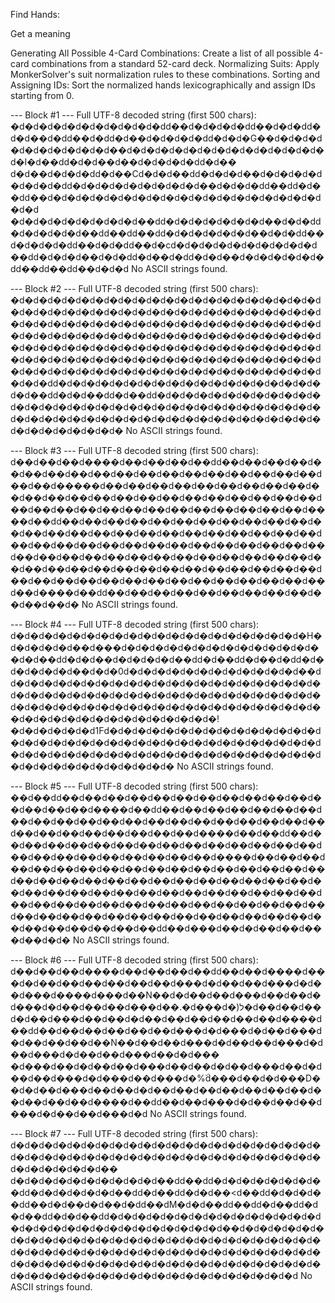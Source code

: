 Find Hands:

Get a meaning

Generating All Possible 4-Card Combinations: Create a list of all possible 4-card combinations from a standard 52-card deck.
Normalizing Suits: Apply MonkerSolver's suit normalization rules to these combinations.
Sorting and Assigning IDs: Sort the normalized hands lexicographically and assign IDs starting from 0.


--- Block #1 ---
Full UTF-8 decoded string (first 500 chars):
�d�d�d�d�d�d�d�d�d�d�dd��d�d�d�d�dd��d�d�dd�d�d��d�dd��d�dd�d��d�d�d�d�dd�d�d�G��d�d�d�d�d�d�d�d�d�d�d��d�d�d�d�d�d�d�d�d�d�d�d�d�d�d�I�d��dd�d�d��d��d�d�d�d�dd�d��
d�d��d�d�d�dd�d��Cd�d�d��dd�d�d�d��d�d�d�d�d�d�d�d�dd�d�d�d�d�d�d�d�d�d��d�d�d�dd��dd�d��dd��d�d�d�d�d�d�d�d�d�d�d�d�d�d�d�d�d�d�d�d�d�d
                                                                                                                                        �d�d�d�d�d�d�d�d�d��dd�d�d�d�d�d�d�d��d�d�dd�d�d�d�d�d��dd��dd��dd�d�d�d�d�d�d��d�d�dd��d�d�d�d�dd��d�d�dd��d�cd�d�d�d�d�d�d�d�d�d�d��dd�d�d�d��d�d�dd�d��d�dd�d�d��d�d�d�d�d�d�dd��dd��dd��d�d�d
No ASCII strings found.

--- Block #2 ---
Full UTF-8 decoded string (first 500 chars):
�d�d�d�d�d�d�d�d�d�d�d�d�d�d�d�d�d�d�d�d�d�d�d�d�d�d�d�d�d�d�d�d�d�d�d�d�d�d�d�d�d�d�d�d�d�d�d�d�d�d�d�d�d�d�d�d�d�d�d�d�d�d�d�d�d�d�d�d�d�d�d�d�d�d�d�d�d�d�d�d�d�d�d�d�d�d�d�d�d�d�d�d�d�d�d�d�d�d�d�d�d�d�d�d�d�d�d�d�d�d�d�d�d�d�d�d�d�d�d�d�d�d�d�d�d�d�d�d�d�d�d�d�d�d�d�d�d�d�d�d�d�d�d�d�d�d�d�d�d�d�d�d�d�d�d�d�dd�d�d�d�d�d�d�d�d�d�d�d�d�d�d�d�d�d�d�d�d��dd�d�d��dd�d��dd�d�d�d�d�d�d�d�d�d�d�d�d�d�d�d�d�d�d�d�d�d�d�d�d�d�d�d�d�d�d�d�d�d�d�d�d�d�d�d�d�d�d�d�d�d�d�d�d�d�d�d�d�d�d�d�d�d�d�d�d�d�d�d�
No ASCII strings found.

--- Block #3 ---
Full UTF-8 decoded string (first 500 chars):
d��d��d��d����d��d��d��d��dd��d��d��d��d��d��d��d��d��d��d��d��d��d��d��d��d��d��d��d��d�����d��d��d��d��d��d��d��d��d��d��d��d��d��d��d��d��d��d��d��d��d��d��d��d��d��d��d��d��d��d��d��d��d��d��d��d��d����d��dd��d��d��d��d��d��d��d��d��d��d��d��d��d��d��d��d��d��d��d��d��d��d��d��d��d��d��d��d��d��d��d��d��d��d��d��d��d��d��d��d��d��d��d��d��d��d��d��d��d��d��d��d��d��d��d��d��d��d��d��d��d��d��d��d��d��d��d��d��d��d��d��d��d��d��d��d��d��d��d��d��d����d��dd��d��d��d��d��d��d��d��d��d��d��d��d�
No ASCII strings found.

--- Block #4 ---
Full UTF-8 decoded string (first 500 chars):
d�d�d�d�d�d�d�d�d�d�d�d�d�d�d�d�d�d�d�d�d�H�d�d�d�d�d��d���d�d�d�d�d�d�d�d�d�d�d�d�d�d��d�d��dd�d�d��d�d�d�d�d��dd�d��dd�d��d�dd�d�d�d�d�d�d��d�d�0d�d�d�d�d�d�d�d�d�d�d�d�d��dd�d�d�d�d�d�d�d�d�d�d�d�d�d�d�d�d�d�d�d�d�d�d�d�d�d�d�d�d�d�d�d�d�d�d�d�d�d�d�d�d�d�d�d�d�d�d�d�d�d�d�d�d�d�d�d�d�d�d�d�d�d�d�d�d�d��d�d�d�d�d�d�d�d�d�d�d�d�d�d�!�d�d�d�d�d�d1Ϝd�d�d�d�d�d�d�d�d�d�d�d�d�d�d�d�d�d�d�d�d�d�d�d�d�d�d�d�d�d�d�d�d�d�d�d�d�d�d�d�d�d�d�d�d�d�d�d�d�d�d�d�d�d�d�d�d�d�d�d�d�d�d�d�d�d�d�d�d�d�d�
No ASCII strings found.

--- Block #5 ---
Full UTF-8 decoded string (first 500 chars):
��d��dd��d��d��d��d��d��d��d��d��d��d��d��d��d��d��d����d��dd��d��d��d��d��d��d��d��d��d��d��d��d��d��d��d��d��d��d��d��d��d��d��d��d��d��d��d��d��d����d��d��dd��d��d��d��d��d��d��d��d��d��d��d��d��d��d��d��d��d��d��d��d��d��d��d��d����d��d��d��d��d��d��d��d��d��d��d��d��d��d��d��d��d��d��d��d��d��d��d��d��d��d��d��d��d��d��d��d��d��d��d��d��d��d��d��d��d��d��d��d��d��d��d��d��d��d��d��d��d��d��d��d��d��d��d��d��d��d��d��d��d��d��d��d��d��d��d��d��d��d��d��d��d��d��dd��d���d��d�d��d��d���d��d�d�
No ASCII strings found.

--- Block #6 ---
Full UTF-8 decoded string (first 500 chars):
d��d��d��d����d��d��d��d��dd��d��d����d���d�d��d��d��d��d��d��d���d�d��d��d���d�d��d���d����d���d��N��d�d��d��d���d��d��d�d���d�d��d��d��d���d��.�d���d�)ל�d��d��d��d�d��d���d��d��d�d��d��d��d��d��d��d����d��dd��d��d��d��d��d��d���d�d���d�d��d���d�d��d��d��d��N��d��d��d���d�d��d��d���d�d��d���d�d��d��d���d��d�d���      �d���d��d�d��d��d���d��d��d�d��d���d��d�d��d��d���d�d���d��d���d�%ۜd���d��d�d���D��d�d��d���d��d��d�d��d��d��d��d��d��d��d��d��d��d��d����d��dd��d��d���d�d��d��d��d���d�d��d��d���d�d
No ASCII strings found.

--- Block #7 ---
Full UTF-8 decoded string (first 500 chars):
d�d�d�d�d�d�d�d�d�d�d�d�d�d�d�d�d�d�d�d�d�d�d�d�d�d�d�d�d�d�d�d�d�d�d�d�d�d�d�d�d�d�d�d�d�d�d�d�d�d�d��
                                                                                                       d�d�d�d�d�d�d�d�d�d�d��dd��dd�d�d�d�d�d�d�d��dd�d�d�d�d�d�d��dd�d��dd�d�d��<d��dd�d�d�d��dd��d�d��d�d��d�dd��dM�d�d��dd��dd�d��dd�d�d��dd�d�d��dd�d�d�d�d�d�d�d�d�d�d�d�d�d�d�d�d�d�d�d�d�d�d�d�d�d�d�d�d�d�d��d�d�d�d�d�d�d�d�d�d�d�d�d�d�d�d�d�d�d�d�d�d�d�d�d�d�d�d�d�d�d�d�d�d�d�d�d�d�d�d�d�d�d�d�d�d�d�d�d�d�d�d�d�d�d�d�d�d�d�d�d�d�d�d�d�d�d�d�d�d�d�d�d�d�d�d�d�d�d�d�d�d�d�d�d�d�d�d�d�d�d�d�d
No ASCII strings found.
